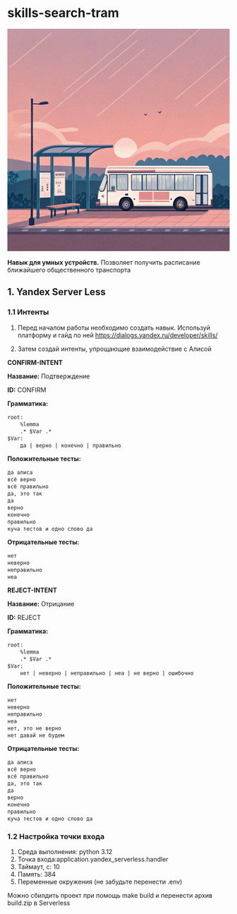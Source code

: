 # skills-search-tram

![](skills-search-tram-frontend/public/when_arrive_logo.png)

**Навык для умных устройств.**
Позволяет получить расписание ближайшего общественного транспорта

## 1. Yandex Server Less

### 1.1 Интенты

1. Перед началом работы необходимо создать навык.
   Используй платформу и гайд по ней
   https://dialogs.yandex.ru/developer/skills/

2. Затем создай интенты, упрощающие взаимодействие с Алисой

**CONFIRM-INTENT**

**Название:** Подтверждение

**ID:** CONFIRM

**Грамматика:**

```
root:
    %lemma
    .* $Var .*
$Var:
    да | верно | конечно | правильно
```

**Положительные тесты:**

```
да алиса
всё верно
всё правильно
да, это так
да
верно
конечно
правильно
куча тестов и одно слово да
```

**Отрицательные тесты:**

```
нет
неверно
неправильно
неа
```

**REJECT-INTENT**

**Название:** Отрицание

**ID:** REJECT

**Грамматика:**

```
root:
    %lemma
    .* $Var .*
$Var:
    нет | неверно | неправильно | неа | не верно | ошибочно
```

**Положительные тесты:**

```
нет
неверно
неправильно
неа
нет, это не верно
нет давай не будем
```

**Отрицательные тесты:**

```
да алиса
всё верно
всё правильно
да, это так
да
верно
конечно
правильно
куча тестов и одно слово да
```

### 1.2 Настройка точки входа

1. Среда выполнения: python 3.12
2. Точка входа:application.yandex_serverless.handler
3. Таймаут, c: 10
4. Память: 384
5. Переменные окружения (не забудьте перенести .env)

Можно сбилдить проект при помощь make build и перенести архив build.zip в Serverless
